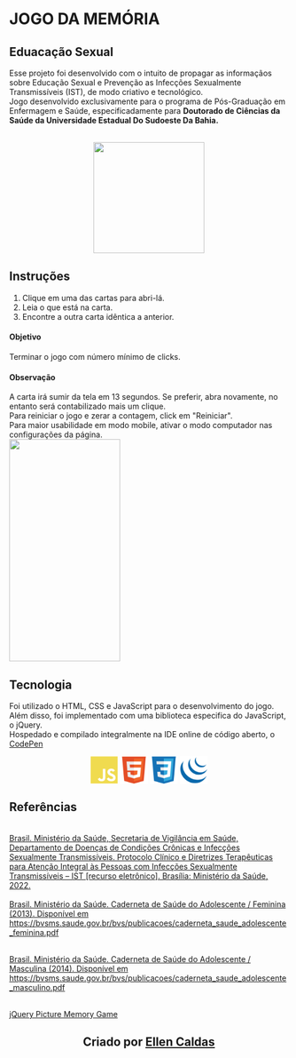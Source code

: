<h1> JOGO DA MEMÓRIA </h1> 
<h2> Eduacação Sexual </h2>
<p> Esse projeto foi desenvolvido com o intuito de propagar as informaçãos sobre Educação Sexual e Prevenção as Infecções Sexualmente Transmissíveis (IST), de modo criativo e tecnológico. <br> Jogo desenvolvido exclusivamente para o programa de Pós-Graduação em Enfermagem e Saúde, especificadamente para <strong> Doutorado de Ciências da Saúde da Universidade Estadual Do Sudoeste Da Bahia.</strong> </p>
<div align="center">
  <div style="display: inline_block"><br>
  <img align="center" height="200" width="200" src="https://i.pinimg.com/originals/74/a7/3a/74a73a5eae784e53143ed440531e54c2.jpg">
</div>

<div align="left">
<h2> Instruções </h2>
<ol>
  <li>Clique em uma das cartas para abri-lá. </li>
  <li>Leia o que está na carta. </li>
  <li>Encontre a outra carta idêntica a anterior.</li>
</ol> 
  <h4> Objetivo </h4>
  <p> Terminar o jogo com número mínimo de clicks.</p> 
  
  <h4> <strong> Observação </strong> </h4>
  <p>A carta irá sumir da tela em 13 segundos. Se preferir, abra novamente, no entanto será contabilizado mais um clique. 
    <br>Para reiniciar o jogo e zerar a contagem, click em "Reiniciar". 
    <br> Para maior usabilidade em modo mobile, ativar o modo computador nas configurações da página. 
    <br> <img align="center"  height="400" width="200" src="https://i.pinimg.com/564x/c5/7c/26/c57c26cb3a4d154624060e825ba7fb7d.jpg">
    <br>
  </p> 

  
  <h2> Tecnologia </h2> 
  <p> Foi utilizado o HTML, CSS e JavaScript para o desenvolvimento do jogo. Além disso, foi implementado com uma biblioteca especifica do JavaScript, o jQuery. <br> Hospedado e compilado integralmente na IDE online de código aberto, o <a href="https://codepen.io/ellen2121/full/KKemWPz" target="_blank">CodePen</a> </p> 
</div>
  <div align="center">
    <img align="center" alt="Js" height="50" width="50" src="https://raw.githubusercontent.com/devicons/devicon/master/icons/javascript/javascript-plain.svg">
    <img align="center" alt="HTML" height="50" width="50" src="https://raw.githubusercontent.com/devicons/devicon/master/icons/html5/html5-original.svg">
    <img align="center" alt="CSS" height="50" width="50" src="https://raw.githubusercontent.com/devicons/devicon/master/icons/css3/css3-original.svg">
    <img align="center" alt="CSS" height="50" width="50" src="https://raw.githubusercontent.com/devicons/devicon/master/icons/jquery/jquery-original.svg">
  </div>
  <div align="left">
    <h2> Referências </h2> 
    <p><br><a href="http://bvsms.saude.gov.br/bvs/publicações/protocolo_clinico_atecao_integral_ist.pdf " target="_blank">Brasil. Ministério da Saúde, Secretaria de Vigilância em Saúde, Departamento de Doenças de Condições Crônicas e Infecções Sexualmente Transmissíveis. Protocolo Clínico e Diretrizes Terapêuticas para Atenção Integral às Pessoas com Infecções Sexualmente Transmissíveis – IST [recurso eletrônico]. Brasília: Ministério da Saúde, 2022. </a> <br> <br>
 <a href="https://bvsms.saude.gov.br/bvs/publicacoes/caderneta_saude_adolescente_feminina.pdf" target="_blank">Brasil. Ministério da Saúde. Caderneta de Saúde do Adolescente / Feminina (2013). Disponível em https://bvsms.saude.gov.br/bvs/publicacoes/caderneta_saude_adolescente_feminina.pdf</a> <br> <br>
      
<a href="https://bvsms.saude.gov.br/bvs/publicacoes/caderneta_saude_adolescente_masculino.pdf" target="_blank">Brasil. Ministério da Saúde. Caderneta de Saúde do Adolescente / Masculina (2014). Disponível em https://bvsms.saude.gov.br/bvs/publicacoes/caderneta_saude_adolescente_masculino.pdf</a> <br><br>
      
<a href="https://codepen.io/mel/full/Axgqge" target="_blank">jQuery Picture Memory Game </a> <br>
   </p>
  </div> 
  <h2> Criado por <a href="https://www.linkedin.com/in/ellen-maria-da-silva-caldas-4824b01a7/" target="_blank"> Ellen Caldas</a> </h2>
  
